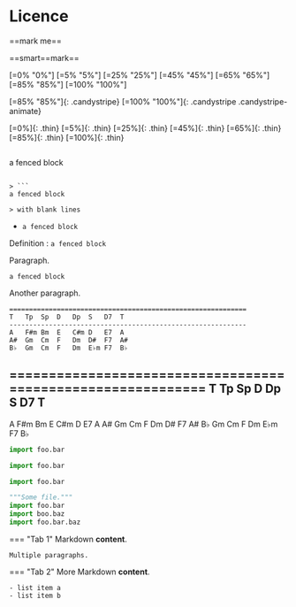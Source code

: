 # Licence

==mark me==

==smart==mark==

[=0% "0%"]
[=5% "5%"]
[=25% "25%"]
[=45% "45%"]
[=65% "65%"]
[=85% "85%"]
[=100% "100%"]


[=85% "85%"]{: .candystripe}
[=100% "100%"]{: .candystripe .candystripe-animate}

[=0%]{: .thin}
[=5%]{: .thin}
[=25%]{: .thin}
[=45%]{: .thin}
[=65%]{: .thin}
[=85%]{: .thin}
[=100%]{: .thin}



> ```
  a fenced block
  ```

> ```
  a fenced block

> with blank lines
  ```


- &#32;
    ```
    a fenced block
    ```

Definition
: &#32;
    ```
    a fenced block
    ```

Paragraph.

```
a fenced block
```

Another paragraph.


```
============================================================
T   Tp  Sp  D   Dp  S   D7  T
------------------------------------------------------------
A   F#m Bm  E   C#m D   E7  A
A#  Gm  Cm  F   Dm  D#  F7  A#
B♭  Gm  Cm  F   Dm  E♭m F7  B♭
```

============================================================
T	Tp	Sp	D	Dp	S	D7	T
------------------------------------------------------------
A	F#m	Bm	E	C#m	D	E7	A
A#	Gm	Cm	F	Dm	D#	F7	A#
B♭	Gm	Cm	F	Dm	E♭m	F7	B♭



```python
import foo.bar
```



```python {linenums="1"}
import foo.bar
```



```python {linenums="2"}
import foo.bar
```

```python {linenums="1 2"}
"""Some file."""
import foo.bar
import boo.baz
import foo.bar.baz
```

=== "Tab 1"
    Markdown **content**.

    Multiple paragraphs.

=== "Tab 2"
    More Markdown **content**.

    - list item a
    - list item b
